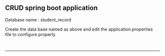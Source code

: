 <h2>CRUD spring boot application</h2>

<p>Database name : student_record </p>
Create the data base named as above and edit the application.properties file to configure properly


<br> <hr>
 


